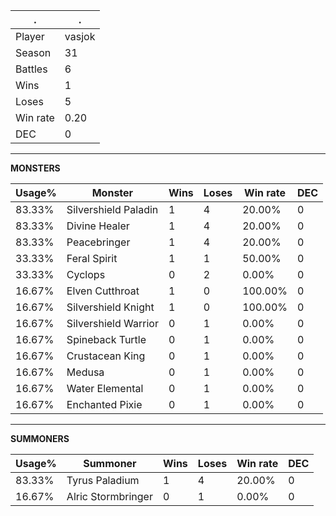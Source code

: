 .|.
|-|-
Player|vasjok
Season|31
Battles|6
Wins|1
Loses|5
Win rate|0.20
DEC|0

---
**MONSTERS**

Usage%|Monster|Wins|Loses|Win rate|DEC|
-|-|-|-|-|-|
83.33%|Silvershield Paladin|1|4|20.00%|0|
83.33%|Divine Healer|1|4|20.00%|0|
83.33%|Peacebringer|1|4|20.00%|0|
33.33%|Feral Spirit|1|1|50.00%|0|
33.33%|Cyclops|0|2|0.00%|0|
16.67%|Elven Cutthroat|1|0|100.00%|0|
16.67%|Silvershield Knight|1|0|100.00%|0|
16.67%|Silvershield Warrior|0|1|0.00%|0|
16.67%|Spineback Turtle|0|1|0.00%|0|
16.67%|Crustacean King|0|1|0.00%|0|
16.67%|Medusa|0|1|0.00%|0|
16.67%|Water Elemental|0|1|0.00%|0|
16.67%|Enchanted Pixie|0|1|0.00%|0|

---
**SUMMONERS**

Usage%|Summoner|Wins|Loses|Win rate|DEC|
-|-|-|-|-|-|
83.33%|Tyrus Paladium|1|4|20.00%|0|
16.67%|Alric Stormbringer|0|1|0.00%|0|
